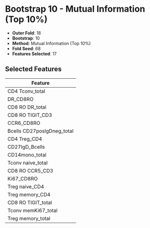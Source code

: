 # Bootstrap 10 - Mutual Information (Top 10%)

- **Outer Fold**: 18
- **Bootstrap**: 10
- **Method**: Mutual Information (Top 10%)
- **Fold Seed**: 68
- **Features Selected**: 17

## Selected Features

| Feature |
|---------|
| CD4 Tconv_total |
| DR_CD8RO |
| CD8 RO DR_total |
| CD8 RO TIGIT_CD3 |
| CCR6_CD8RO |
| Bcells CD27posIgDneg_total |
| CD4 Treg_CD4 |
| CD27IgD_Bcells |
| CD14mono_total |
| Tconv naive_total |
| CD8 RO CCR5_CD3 |
| Ki67_CD8RO |
| Treg naive_CD4 |
| Treg memory_CD4 |
| CD8 RO TIGIT_total |
| Tconv memKi67_total |
| Treg memory_total |
